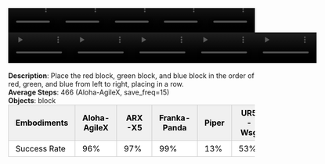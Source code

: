 <!DOCTYPE html>
<html lang="en">
<body>
    <div style="display: flex;">
        <video src="./task_video_clean/blocks_ranking_rgb/aloha-agilex_head.mp4" controls loop muted autoplay style="width: 20.0%;"></video>
        <video src="./task_video_clean/blocks_ranking_rgb/franka-panda_head.mp4" controls loop muted autoplay style="width: 20.0%;"></video>
        <video src="./task_video_clean/blocks_ranking_rgb/ARX-X5_head.mp4" controls loop muted autoplay style="width: 20.0%;"></video>
        <video src="./task_video_clean/blocks_ranking_rgb/piper_head.mp4" controls loop muted autoplay style="width: 20.0%;"></video>
        <video src="./task_video_clean/blocks_ranking_rgb/ur5-wsg_head.mp4" controls loop muted autoplay style="width: 20.0%;"></video>
    </div>
    <div style="display: flex;">
        <video src="./task_video_clean/blocks_ranking_rgb/aloha-agilex_world.mp4" controls loop muted autoplay style="width: 25%;"></video>
        <video src="./task_video_clean/blocks_ranking_rgb/franka-panda_world.mp4" controls loop muted autoplay style="width: 25%;"></video>
        <video src="./task_video_clean/blocks_ranking_rgb/ARX-X5_world.mp4" controls loop muted autoplay style="width: 25%;"></video>
        <video src="./task_video_clean/blocks_ranking_rgb/piper_world.mp4" controls loop muted autoplay style="width: 25%;"></video>
        <video src="./task_video_clean/blocks_ranking_rgb/ur5-wsg_world.mp4" controls loop muted autoplay style="width: 25%;"></video>
    </div>
    <br><b>Description</b>: Place the red block, green block, and blue block in the order of red, green, and blue from left to right, placing in a row.<br>
    <b>Average Steps</b>: 466 (Aloha-AgileX, save_freq=15)<br>
    <b>Objects</b>: block<br>
    <table style="margin:0 auto;border-collapse:collapse;width:auto;min-width:180px;background-color:white;">
        <thead>
            <tr style="background:#f0f0f0;">
                <th style="border:1px solid #ccc;padding:6px 14px;color:black;">Embodiments</th>
                <th style="border:1px solid #ccc;padding:6px 14px;color:black;">Aloha-AgileX</th>
                <th style="border:1px solid #ccc;padding:6px 14px;color:black;">ARX-X5</th>
                <th style="border:1px solid #ccc;padding:6px 14px;color:black;">Franka-Panda</th>
                <th style="border:1px solid #ccc;padding:6px 14px;color:black;">Piper</th>
                <th style="border:1px solid #ccc;padding:6px 14px;color:black;">UR5-Wsg</th>
            </tr>
        </thead>
        <tbody>
            <tr style="background:white;">
                <td style="border:1px solid #ccc;padding:6px 14px;color:black;">Success Rate</td>
                <td style="border:1px solid #ccc;padding:6px 14px;color:black;">96%</td>
                <td style="border:1px solid #ccc;padding:6px 14px;color:black;">97%</td>
                <td style="border:1px solid #ccc;padding:6px 14px;color:black;">99%</td>
                <td style="border:1px solid #ccc;padding:6px 14px;color:black;">13%</td>
                <td style="border:1px solid #ccc;padding:6px 14px;color:black;">53%</td>
            </tr>
        </tbody>
    </table>
</body>
</html>
